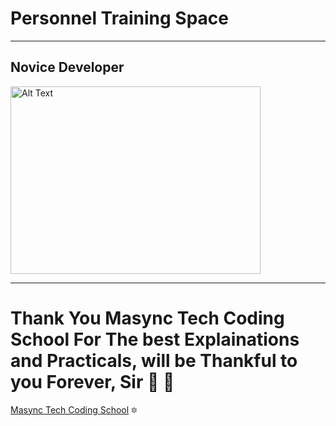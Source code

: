 # Personnel Training Space 

---
## Novice Developer
<img src="https://cdn.pixabay.com/photo/2024/04/09/03/04/ai-generated-8684869_1280.jpg" alt="Alt Text" width="400" height="300">

***

# Thank You Masync Tech Coding School For The best Explainations and Practicals, will be Thankful to you Forever, Sir :clap: :sunrise:
[Masync Tech Coding School](https://masynctech.com/) :six_pointed_star:



